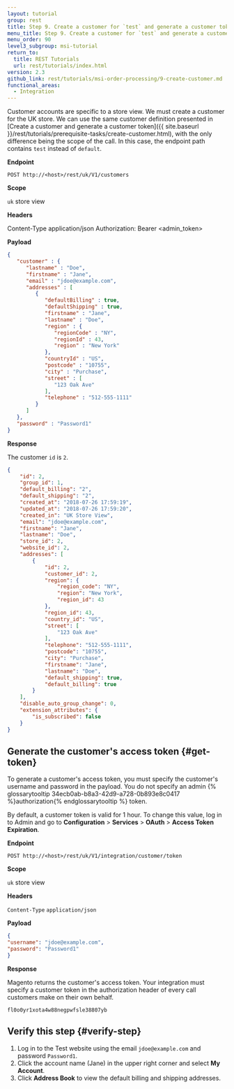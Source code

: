 ```yaml
---
layout: tutorial
group: rest
title: Step 9. Create a customer for `test` and generate a customer token
menu_title: Step 9. Create a customer for `test` and generate a customer token
menu_order: 90
level3_subgroup: msi-tutorial
return_to:
  title: REST Tutorials
  url: rest/tutorials/index.html
version: 2.3
github_link: rest/tutorials/msi-order-processing/9-create-customer.md
functional_areas:
  - Integration
---
```


Customer accounts are specific to a store view. We must create a customer for the UK store. We can use the same customer definition presented in [Create a customer and generate a customer token]({{ site.baseurl }}/rest/tutorials/prerequisite-tasks/create-customer.html), with the only difference being the scope of the call. In this case, the endpoint path contains `test` instead of `default`.

**Endpoint**

`POST http://<host>/rest/uk/V1/customers`

**Scope**

`uk` store view

**Headers**

Content-Type application/json
Authorization: Bearer <admin_token>

**Payload**

``` json
{
   "customer" : {
      "lastname" : "Doe",
      "firstname" : "Jane",
      "email" : "jdoe@example.com",
      "addresses" : [
         {
            "defaultBilling" : true,
            "defaultShipping" : true,
            "firstname" : "Jane",
            "lastname" : "Doe",
            "region" : {
               "regionCode" : "NY",
               "regionId" : 43,
               "region" : "New York"
            },
            "countryId" : "US",
            "postcode" : "10755",
            "city" : "Purchase",
            "street" : [
               "123 Oak Ave"
            ],
            "telephone" : "512-555-1111"
         }
      ]
   },
   "password" : "Password1"
}
```

**Response**

The customer `id` is `2`.

``` json
{
    "id": 2,
    "group_id": 1,
    "default_billing": "2",
    "default_shipping": "2",
    "created_at": "2018-07-26 17:59:19",
    "updated_at": "2018-07-26 17:59:20",
    "created_in": "UK Store View",
    "email": "jdoe@example.com",
    "firstname": "Jane",
    "lastname": "Doe",
    "store_id": 2,
    "website_id": 2,
    "addresses": [
        {
            "id": 2,
            "customer_id": 2,
            "region": {
                "region_code": "NY",
                "region": "New York",
                "region_id": 43
            },
            "region_id": 43,
            "country_id": "US",
            "street": [
                "123 Oak Ave"
            ],
            "telephone": "512-555-1111",
            "postcode": "10755",
            "city": "Purchase",
            "firstname": "Jane",
            "lastname": "Doe",
            "default_shipping": true,
            "default_billing": true
        }
    ],
    "disable_auto_group_change": 0,
    "extension_attributes": {
        "is_subscribed": false
    }
}
```
## Generate the customer's access token {#get-token}

To generate a customer's access token, you must specify the customer's username and password in the payload. You do not specify an admin {% glossarytooltip 34ecb0ab-b8a3-42d9-a728-0b893e8c0417 %}authorization{% endglossarytooltip %} token.

By default, a customer token is valid for 1 hour. To change this value, log in to Admin and go to **Configuration** > **Services** > **OAuth** > **Access Token Expiration**.


**Endpoint**

`POST http://<host>/rest/uk/V1/integration/customer/token`

**Scope**

`uk` store view

**Headers**

`Content-Type` `application/json`

**Payload**

``` json
{
"username": "jdoe@example.com",
"password": "Password1"
}
```
**Response**

Magento returns the customer's access token. Your integration must specify a customer token in the authorization header of every call customers make on their own behalf.

`fl0o0yr1xota4w88negpwfsle38807yb`

## Verify this step {#verify-step}

1. Log in to the Test website using the email `jdoe@example.com` and password `Password1`.
2. Click the account name (Jane) in the upper right corner and select **My Account**.
3. Click **Address Book** to view the default billing and shipping addresses.
